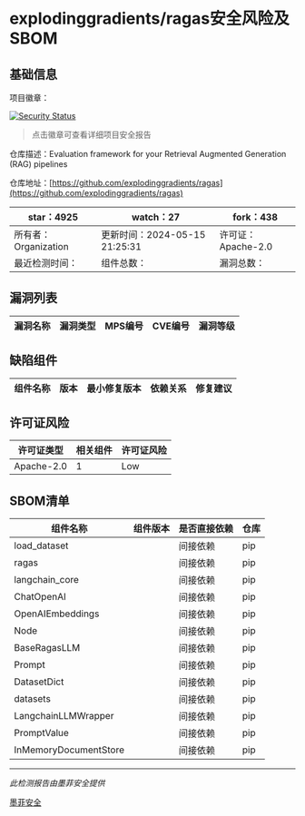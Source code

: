 # explodinggradients/ragas安全风险及SBOM

## 基础信息

项目徽章：

[![Security Status](https://www.murphysec.com/platform3/v31/badge/1790815690485067776.svg)](https://www.murphysec.com/console/report/1771265034129698816/1790815690485067776)

> 点击徽章可查看详细项目安全报告

仓库描述：Evaluation framework for your Retrieval Augmented Generation (RAG) pipelines

仓库地址：[https://github.com/explodinggradients/ragas](https://github.com/explodinggradients/ragas)

| star：4925 | watch：27 | fork：438 |
| ----------- | -------------- | ------------ |
| 所有者：Organization | 更新时间：2024-05-15 21:25:31 | 许可证：Apache-2.0 |
| 最近检测时间： | 组件总数： | 漏洞总数： |




## 漏洞列表

| 漏洞名称 | 漏洞类型 | MPS编号 | CVE编号 | 漏洞等级 |
| ------- | ------ | ------- | ------ | ----- |





## 缺陷组件

| 组件名称 | 版本 | 最小修复版本 | 依赖关系 | 修复建议 |
| -------- | ---- | ------------ | -------- | -------- |





## 许可证风险

| 许可证类型 | 相关组件 | 许可证风险 |
| ---------- | -------- | ---------- |
|Apache-2.0|1|Low|




## SBOM清单

| 组件名称 | 组件版本 | 是否直接依赖 | 仓库 |
| -------- | -------- | ------------ | ---- |
|load_dataset||间接依赖|pip|
|ragas||间接依赖|pip|
|langchain_core||间接依赖|pip|
|ChatOpenAI||间接依赖|pip|
|OpenAIEmbeddings||间接依赖|pip|
|Node||间接依赖|pip|
|BaseRagasLLM||间接依赖|pip|
|Prompt||间接依赖|pip|
|DatasetDict||间接依赖|pip|
|datasets||间接依赖|pip|
|LangchainLLMWrapper||间接依赖|pip|
|PromptValue||间接依赖|pip|
|InMemoryDocumentStore||间接依赖|pip|


------

*此检测报告由墨菲安全提供*

[墨菲安全](www.murphysec.com)
